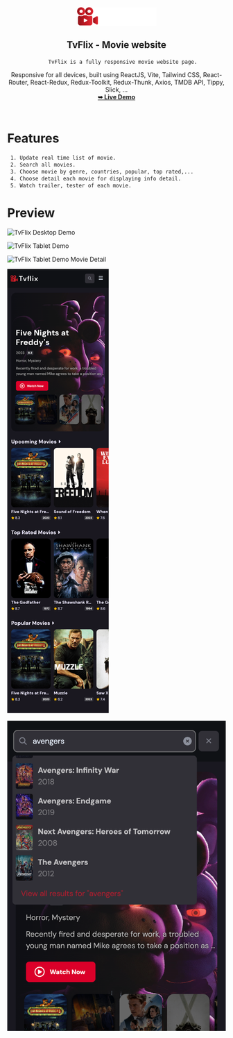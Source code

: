  <div align="center">
  <br />
  <br /> 
  
   <img src="./readme-images/logo.png" />

<h2 align="center">TvFlix - Movie website</h2>

        TvFlix is a fully responsive movie website page.

Responsive for all devices, built using ReactJS, Vite, Tailwind CSS, React-Router, React-Redux, Redux-Toolkit, Redux-Thunk, Axios, TMDB API, Tippy, Slick, ...
<br />
<a href="https://crisnguyen23.github.io/TvFlix/"><strong>➥ Live Demo</strong></a>

  </div>
<br />

<h1>Features</h1>

     1. Update real time list of movie.
     2. Search all movies.
     3. Choose movie by genre, countries, popular, top rated,...
     4. Choose detail each movie for displaying info detail.
     5. Watch trailer, tester of each movie.

<h1>Preview</h1>

![TvFlix Desktop Demo](./readme-images/desktopHome.png "Desktop Demo")

![TvFlix Tablet Demo](./readme-images/TabletGenreMovieList.png "Tablet Demo")

![TvFlix Tablet Demo Movie Detail](./readme-images/TabletMovieDetail.png "Tablet Demo")

![TvFlix Mobile Demo Movie Detail](./readme-images/MobileHomePage.png "Mobile Demo")

![TvFlix Mobile Demo Movie Detail](./readme-images/searchbar.png "Mobile Demo")
